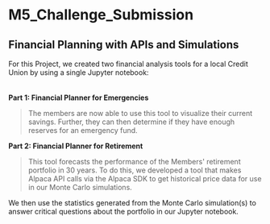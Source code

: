# **M5_Challenge_Submission**
## **Financial Planning with APIs and Simulations**

For this Project, we created two financial analysis tools for a local Credit Union by using a single Jupyter notebook:
###### 
**Part 1: Financial Planner for Emergencies** 
> The members are now able to use this tool to visualize their current savings. Further, they can then determine if they have enough reserves for an emergency fund.

**Part 2: Financial Planner for Retirement** 
> This tool forecasts the performance of the Members' retirement portfolio in 30 years. To do this, we developed a tool that makes Alpaca API calls via the Alpaca SDK to get historical price data for use in our Monte Carlo simulations.

We then use the statistics generated from the Monte Carlo simulation(s) to answer critical questions about the portfolio in our Jupyter notebook.
